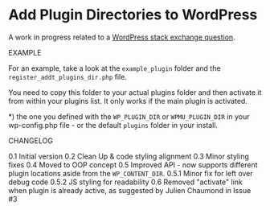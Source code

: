 Add Plugin Directories to WordPress
===================================

A work in progress related to a [WordPress stack exchange question](http://wordpress.stackexchange.com/questions/43262/add-multiple-plugin-directories).


EXAMPLE

For an example, take a look at the `example_plugin` folder and the `register_addt_plugins_dir.php` file.

You need to copy this folder to your actual plugins folder and then activate it from within your plugins list. It only works if the main plugin is activated.

*) the one you defined with the `WP_PLUGIN_DIR` or `WPMU_PLUGIN_DIR` in your wp-config.php file - or the default `plugins` folder in your install. 


CHANGELOG

0.1   Initial version
0.2   Clean Up & code styling alignment
0.3   Minor styling fixes
0.4   Moved to OOP concept
0.5   Improved API - now supports different plugin locations aside from the `WP_CONTENT_DIR`.
0.5.1 Minor fix for left over debug code
0.5.2 JS styling for readability
0.6   Removed "activate" link when plugin is already active, as suggested by Julien Chaumond in Issue #3
